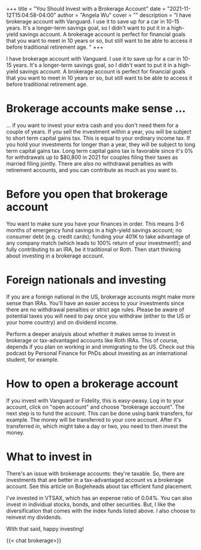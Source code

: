 +++
title = "You Should Invest with a Brokerage Account"
date = "2021-11-12T15:04:58-04:00"
author = "Angela Wu"
cover = ""
description = "I have brokerage account with Vanguard. I use it to save up for a car in 10-15 years. It's a longer-term savings goal, so I didn't want to put it in a high-yield savings account. A brokerage account is perfect for financial goals that you want to meet in 10 years or so, but still want to be able to access it before traditional retirement age. "
+++

I have brokerage account with Vanguard. I use it to save up for a car in 10-15 years. It's a longer-term savings goal, so I didn't want to put it in a high-yield savings account. A brokerage account is perfect for financial goals that you want to meet in 10 years or so, but still want to be able to access it before traditional retirement age. 

# Brokerage accounts make sense ...
... if you want to invest your extra cash and you don't need them for a couple of years. If you sell the investment within a year, you will be subject to short term capital gains tax. This is equal to your ordinary income tax. If you hold your investments for longer than a year, they will be subject to long term capital gains tax. Long term capital gains tax is favorable since it's 0% for withdrawals up to $80,800 in 2021 for couples filing their taxes as married filing jointly. There are also no withdrawal penalties as with retirement accounts, and you can contribute as much as you want to. 

# Before you open that brokerage account
You want to make sure you have your finances in order. This means 3-6 months of emergency fund savings in a high-yield savings account; no consumer debt (e.g. credit cards); funding your 401K to take advantage of any company match (which leads to 100% return of your investment!); and fully contributing to an IRA, be it traditional or Roth. Then start thinking about investing in a brokerage account.

# Foreign nationals and investing
If you are a foreign national in the US, brokerage accounts might make more sense than IRAs. You'll have an easier access to your investments since there are no withdrawal penalties or strict age rules. Please be aware of potential taxes you will need to pay once you withdraw (either to the US or your home country) and on dividend income. 

Perform a deeper analysis about whether it makes sense to invest in brokerage or tax-advantaged accounts like Roth IRAs. This of course, depends if you plan on working in and immigrating to the US. Check out this podcast by Personal Finance for PhDs about investing as an international student, for example. 

# How to open a brokerage account
If you invest with Vanguard or Fidelity, this is easy-peasy. Log in to your
account, click on "open account" and choose "brokerage account". The next step is to fund the account. This can be done using bank transfers, for example. The money will be transferred to your core account. After it's transferred in, which might take a day or two, you need to then invest the money.

# What to invest in
There's an issue with brokerage accounts: they're taxable. So, there are investments that are better in a tax-advantaged account vs a brokerage account. See this article on Bogleheads about tax efficient fund placement. 

I've invested in VTSAX, which has an expense ratio of 0.04%. You can also invest in individual stocks, bonds, and other securities. But, I like the diversification that comes with the index funds listed above. I also choose to reinvest my dividends. 

With that said, happy investing!

{{< chat brokerage>}}

